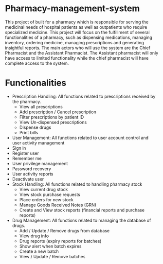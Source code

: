 # Pharmacy-management-system
This project of built for a pharmacy which is responsible for serving the medicinal needs of hospital patients as well as outpatients who require specialized medicine. This project will focus on the fulfillment of several functionalities of a pharmacy, such as dispensing medications, managing inventory, ordering medicine, managing prescriptions and generating insightful reports. The main actors who will use the system are the Chief Pharmacist and the Assistant Pharmacist. The Assistant pharmacist will only have access to limited functionality while the chief pharmacist will have complete access to the system.

# Functionalities
* Prescription Handling: All functions related to prescriptions received by the pharmacy.
  * View all prescriptions
  * Add prescription / Cancel prescription
  * Filter prescriptions by patient ID
  * View Un-dispensed prescriptions
  *	Dispense drugs
  *	Print bills
*	User Management: All functions related to user account control and user activity management
  * Sign in
  *	Register user
  *	Remember me
  *	User privilege management
  *	Password recovery
  *	User activity reports
  *	Deactivate user
* Stock Handling: All functions related to handling pharmacy stock
  *	View current drug stock
  *	View stock purchase requests
  *	Place orders for new stock
  *	Manage Goods Received Notes (GRN)
  *	Create and View stock reports (financial reports and purchase reports)			
* Drug Management: All functions related to managing the database of drugs.
  *	Add / Update / Remove drugs from database
  *	View drug info
  *	Drug reports (expiry reports for batches)
  *	Show alert when batch expires
  *	Create a new batch
  *	View / Update / Remove batches




